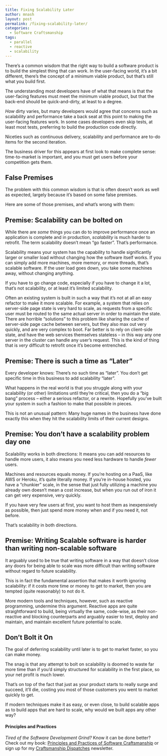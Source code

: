 ```yaml
---
title: Fixing Scalability Later
author: mnash
layout: post
permalink: /fixing-scalability-later/
categories:
  - Software Craftsmanship
tags:
  - parallel
  - reactive
  - scalability
---
```

There&#8217;s a common wisdom that the right way to build a software product is to build the simplest thing that can work. In the user-facing world, it&#8217;s a bit different, there&#8217;s the concept of a minimum viable product, but that&#8217;s still what you build first.

The understanding most developers have of what that means is that the user-facing features must meet the minimum viable product, but that the back-end should be quick-and-dirty, at least to a degree.

*How* dirty varies, but many developers would agree that concerns such as scalability and performance take a back seat at this point to making the user-facing features work. In some cases developers even skip tests, at least most tests, preferring to build the production code directly.

Niceties such as continuous delivery, scalability and performance are to-do items for the second iteration.

The business driver for this appears at first look to make complete sense: time-to-market is important, and you must get users before your competition gets them.

## False Premises

The problem with this common wisdom is that is often doesn&#8217;t work as well as expected, largely because it&#8217;s based on some false premises.

Here are some of those premises, and what&#8217;s wrong with them:

## Premise: Scalability can be bolted on

While there are *some* things you can do to improve performance once an application is complete and in production, *scalability* is much harder to retrofit. The term scalability doesn&#8217;t mean &#8220;go faster&#8221;. That&#8217;s performance. 

Scalability means your system has the capability to handle significantly larger or smaller load without changing how the software itself works. If you can simply add more machines, more memory, or more threads, that&#8217;s scalable software. If the user load goes down, you take some machines away, without changing anything.

If you have to go change code, especially if you have to change it a lot, that&#8217;s not scalability, or at least it&#8217;s limited scalability.

Often an existing system is built in such a way that it&#8217;s not at all an easy refactor to make it more scalable. For example, a system that relies on server-side page state is very hard to scale, as requests from a specific user must be routed to the same actual server in order to maintain the state. There are horrible &#8220;solutions&#8221; to this problem like sharing the cache of server-side page cache between servers, but they also max out very quickly, and are very complex to boot. Far better is to rely on client-side state, and have the web services themselves stateless &#8211; in this way any one server in the cluster can handle any user&#8217;s request. This is the kind of thing that is *very* difficult to retrofit once it&#8217;s become entrenched.

## Premise: There is such a time as &#8220;Later&#8221;

Every developer knows: There&#8217;s no such time as &#8220;later&#8221;. You don&#8217;t get specific time in this business to add scalability &#8220;later&#8221;. 

What happens in the real world is that you struggle along with your scalability (or other) limitations until they&#8217;re critical, then you do a &#8220;big bang&#8221; process &#8211; either a serious refactor, or a rewrite. Hopefully you&#8217;ve built your system in such a fashion to make that possible in pieces.

This is not an unusual pattern: Many huge names in the business have done exactly this when they hit the scalability limits of their current designs.

## Premise: You don&#8217;t have a scalability problem day one

Scalability works in both directions: It means you can add resources to handle more users, it also means you need less hardware to handle *fewer* users.

Machines and resources equals money. If you&#8217;re hosting on a PaaS, like AWS or Heroku, it&#8217;s quite literally money. If you&#8217;re in-house hosted, you have a &#8220;chunkier&#8221; scale, in the sense that just fully utilizing a machine you already own doesn&#8217;t mean a cost increase, but when you run out of iron it can get very expensive, very quickly.

If you have very few users at first, you want to host them as inexpensively as possible, then just spend more money when and if you need it, not before.

That&#8217;s scalability in both directions.

## Premise: Writing Scalable software is harder than writing non-scalable software

It arguably used to be true that writing software in a way that doesn&#8217;t close any doors for being able to scale was more difficult than writing software without regard to future scalability.

This is in fact the fundamental assertion that makes it worth ignoring scalability: if it costs more time or money to get to market, then you are tempted (quite reasonably) to not do it.

More modern tools and techniques, however, such as reactive programming, undermine this argument. Reactive apps are quite straightforward to build, being virtually the same, code-wise, as their non-reactive and blocking counterparts and arguably easier to test, deploy and maintain, and maintain excellent future potential to scale.

## Don&#8217;t Bolt it On

The goal of deferring scalability until later is to get to market faster, so you can make money.

The snag is that any attempt to bolt on scalability is doomed to waste far more time than if you&#8217;d simply structured for scalability in the first place, so your net profit is much lower.

That&#8217;s on top of the fact that just as your product starts to really surge and succeed, it&#8217;ll die, costing you most of those customers you went to market quickly to get.

If modern techniques make it as easy, or even close, to build scalable apps as to build apps that are hard to scale, why would we built apps any other way?

<div class="g-plusone" data-annotation="inline" data-width="300">
</div>

<!-- Place this tag after the last +1 button tag. -->

  


<div class="st-callout hastitle lightblue center" >
  <h4 class="st-callout-title ">
    Principles and Practices
  </h4>
  
  <div class="inside">
    <i>Tired of the Software Development Grind?</i> Know it can be done better? Check out my book: <a href="http://jglobal.com/principles-and-practices">Principles and Practices of Software Craftsmanship</a> or sign up for my <a href="http://jglobal.com/dispatches/">Craftsmanship Dispatches</a> newsletter.
  </div>
</div>

<div class="clear">
</div>